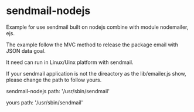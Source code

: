 # sendmail-nodejs
Example for use sendmail built on nodejs combine with module nodemailer, ejs.

The example follow the MVC method to release the package email with JSON data goal.

It need can run in Linux/Uinx platform with sendmail.

If your sendmail application is not the direactory as the lib/emailer.js show, please change the path to follow yours.

sendmail-nodejs	 path: '/usr/sbin/sendmail'

yours	 path: '/usr/sbin/sendmail'
 
